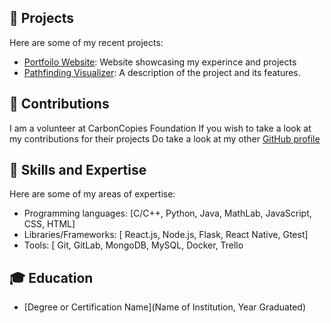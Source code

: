 
## 💼 Projects

Here are some of my recent projects:

- [Portfoilo Website](https://github.com/Spectre-1/Spectre-1.github.io): Website showcasing my experince and projects
- [Pathfinding Visualizer](https://github.com/username/project-2): A description of the project and its features.

## 🤝 Contributions

I am a volunteer at CarbonCopies Foundation
If you wish to take a look at my contributions for their projects
Do take a look at my other [GitHub profile](https://github.com/username/project-1)

## 🚀 Skills and Expertise

Here are some of my areas of expertise:

- Programming languages: [C/C++, Python, Java, MathLab, JavaScript, CSS, HTML]
- Libraries/Frameworks: [ React.js, Node.js, Flask, React Native, Gtest]
- Tools: [ Git, GitLab, MongoDB, MySQL, Docker, Trello

## 🎓 Education

- [Degree or Certification Name](Name of Institution, Year Graduated)

